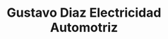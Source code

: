 ---
title: "Gustavo Diaz Electricidad Automotriz"
url: /chascomus/gustavo-diaz-electricidad-automotriz/
shop: general
---